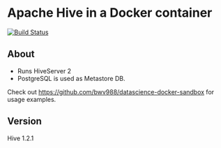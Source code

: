 # Apache Hive in a Docker container

[![Build Status](https://api.travis-ci.org/bwv988/docker-hive.svg?branch=master)](https://api.travis-ci.org/bwv988/docker-hive.svg?branch=master)

## About

- Runs HiveServer 2
- PostgreSQL is used as Metastore DB.

Check out <https://github.com/bwv988/datascience-docker-sandbox> for usage examples.

## Version

Hive 1.2.1

